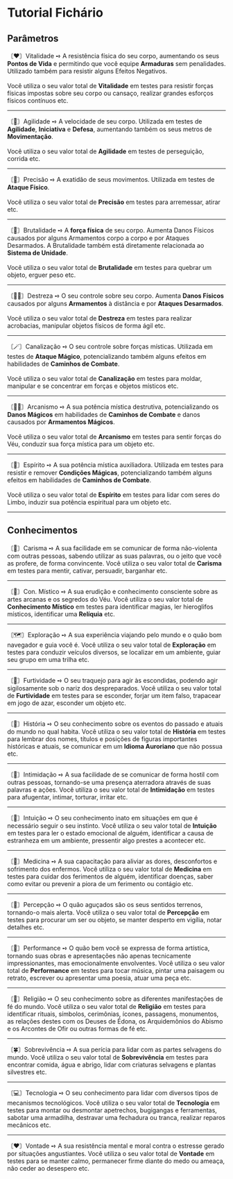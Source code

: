 # Tutorial Fichário
## Parâmetros

〘❤️〙Vitalidade ➺ A resistência física do seu corpo, aumentando os seus **Pontos de Vida** e permitindo que você equipe **Armaduras** sem penalidades. Utilizado também para resistir alguns Efeitos Negativos. 
<br><br>
Você utiliza o seu valor total de **Vitalidade** em testes para resistir forças físicas impostas sobre seu corpo ou cansaço, realizar grandes esforços físicos contínuos etc.

---
〘👟️〙Agilidade ➺ A velocidade de seu corpo. Utilizada em testes de **Agilidade**, **Iniciativa** e **Defesa**, aumentando também os seus metros de **Movimentação**. 
<br><br>
Você utiliza o seu valor total de **Agilidade** em testes de perseguição, corrida etc.

---
〘🎯〙Precisão ➺ A exatidão de seus movimentos. Utilizada em testes de **Ataque Físico**.
<br><br>
Você utiliza o seu valor total de **Precisão** em testes para arremessar, atirar etc.

---
〘💪〙Brutalidade ➺ A **força física** de seu corpo. Aumenta Danos Físicos causados por alguns Armamentos corpo a corpo e por Ataques Desarmados. 
A Brutalidade também está diretamente relacionada ao **Sistema de Unidade**.
<br><br>
Você utiliza o seu valor total de **Brutalidade** em testes para quebrar um objeto, erguer peso etc.

---
〘🤹‍♂️〙Destreza ➺ O seu controle sobre seu corpo. Aumenta **Danos Físicos** causados por alguns **Armamentos** à distância e por **Ataques Desarmados**.
<br><br>
Você utiliza o seu valor total de **Destreza** em testes para realizar acrobacias, manipular objetos físicos de forma ágil etc.

---
〘🪄〙Canalização ➺ O seu controle sobre forças místicas. Utilizada em testes de **Ataque Mágico**, potencializando também alguns efeitos em habilidades de **Caminhos de Combate**.
<br><br>
Você utiliza o seu valor total de **Canalização** em testes para moldar, manipular e se concentrar em forças e objetos místicos etc.

---
〘🧙‍♂️〙Arcanismo ➺ A sua potência mística destrutiva, potencializando os **Danos Mágicos** em habilidades de **Caminhos de Combate** e danos causados por **Armamentos Mágicos**.
<br><br>
Você utiliza o seu valor total de **Arcanismo** em testes para sentir forças do Véu, conduzir sua força mística para um objeto etc.

---
〘🙏〙Espírito ➺ A sua potência mística auxiliadora. Utilizada em testes para resistir e remover **Condições Mágicas**, potencializando também alguns efeitos em habilidades de **Caminhos de Combate**.
<br><br>
Você utiliza o seu valor total de **Espírito** em testes para lidar com seres do Limbo, induzir sua potência espiritual para um objeto etc.

---
## Conhecimentos

〘💬〙Carisma ➺ A sua facilidade em se comunicar de forma não-violenta com outras pessoas, sabendo utilizar as suas palavras, ou o jeito que você as profere, de forma convincente. Você utiliza o seu valor total de **Carisma** em testes para mentir, cativar, persuadir, barganhar etc.
<br>

---
〘🔮〙Con. Místico ➺ A sua erudição e conhecimento consciente sobre as artes arcanas e os segredos do Véu. Você utiliza o seu valor total de **Conhecimento Místico** em testes para identificar magias, ler hieroglifos místicos, identificar uma **Relíquia** etc.
<br>

---
〘🗺️〙Exploração ➺ A sua experiência viajando pelo mundo e o quão bom navegador e guia você é. Você utiliza o seu valor total de **Exploração** em testes para conduzir veículos diversos, se localizar em um ambiente, guiar seu grupo em uma trilha etc.
<br>

---
〘🥷〙Furtividade ➺ O seu traquejo para agir às escondidas, podendo agir sigilosamente sob o nariz dos despreparados. Você utiliza o seu valor total de **Furtividade** em testes para se esconder, forjar um item falso, trapacear em jogo de azar, esconder um objeto etc.
<br>

---
〘📖〙História ➺ O seu conhecimento sobre os eventos do passado e atuais do mundo no qual habita. Você utiliza o seu valor total de **História** em testes para lembrar dos nomes, títulos e posições de figuras importantes históricas e atuais, se comunicar em um **Idioma Auroriano** que não possua etc.
<br>

---
〘🔪〙Intimidação ➺ A sua facilidade de se comunicar de forma hostil com outras pessoas, tornando-se uma presença aterradora através de suas palavras e ações. Você utiliza o seu valor total de **Intimidação** em testes para afugentar, intimar, torturar, irritar etc.
<br>

---
〘🤍〙Intuição ➺ O seu conhecimento inato em situações em que é necessário seguir o seu instinto. Você utiliza o seu valor total de **Intuição** em testes para ler o estado emocional de alguém, identificar a causa de estranheza em um ambiente, pressentir algo prestes a acontecer etc.
<br>

---
〘🥼〙Medicina ➺ A sua capacitação para aliviar as dores, desconfortos e sofrimento dos enfermos. Você utiliza o seu valor total de **Medicina** em testes para cuidar dos ferimentos de alguém, identificar doenças, saber como evitar ou prevenir a piora de um ferimento ou contágio etc.
<br>

---
〘👣〙Percepção ➺ O quão aguçados são os seus sentidos terrenos, tornando-o mais alerta. Você utiliza o seu valor total de **Percepção** em testes para procurar um ser ou objeto, se manter desperto em vigília, notar detalhes etc.
<br>

---
〘🎨〙Performance ➺ O quão bem você se expressa de forma artística, tornando suas obras e apresentações não apenas tecnicamente impressionantes, mas emocionalmente envolventes. Você utiliza o seu valor total de **Performance** em testes para tocar música, pintar uma paisagem ou retrato, escrever ou apresentar uma poesia, atuar uma peça etc.
<br>

---
〘💠〙Religião ➺ O seu conhecimento sobre as diferentes manifestações de fé do mundo. Você utiliza o seu valor total de **Religião** em testes para identificar rituais, símbolos, cerimônias, ícones, passagens, monumentos, as relações destes com os Deuses de Édona, os Arquidemônios do Abismo e os Arcontes de Ofir ou outras formas de fé etc.
<br>

---
〘🍀〙Sobrevivência ➺ A sua perícia para lidar com as partes selvagens do mundo. Você utiliza o seu valor total de **Sobrevivência** em testes para encontrar comida, água e abrigo, lidar com criaturas selvagens e plantas silvestres etc.
<br>

---
〘💻〙Tecnologia ➺ O seu conhecimento para lidar com diversos tipos de mecanismos tecnológicos. Você utiliza o seu valor total de **Tecnologia** em testes para montar ou desmontar apetrechos, bugigangas e ferramentas, sabotar uma armadilha, destravar uma fechadura ou tranca, realizar reparos mecânicos etc.
<br>

---
〘♥️〙Vontade ➺ A sua resistência mental e moral contra o estresse gerado por situações angustiantes. Você utiliza o seu valor total de **Vontade** em testes para se manter calmo, permanecer firme diante do medo ou ameaça, não ceder ao desespero etc.
